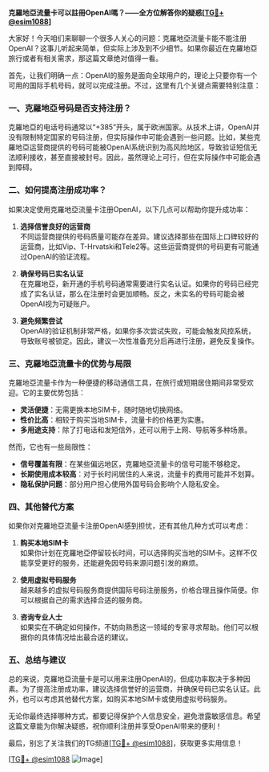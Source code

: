 **克羅地亞流量卡可以註冊OpenAI嗎？——全方位解答你的疑惑[[TG💪+ @esim1088](https://t.me/s/esim1088)]**

大家好！今天咱们来聊聊一个很多人关心的问题：克羅地亞流量卡能不能注册OpenAI？这事儿听起来简单，但实际上涉及到不少细节。如果你最近在克羅地亞旅行或者有相关需求，那这篇文章绝对值得一看。

首先，让我们明确一点：OpenAI的服务是面向全球用户的，理论上只要你有一个可用的国际手机号码，就可以完成注册。不过，这里有几个关键点需要特别注意：

### 一、克羅地亞号码是否支持注册？

克羅地亞的电话号码通常以“+385”开头，属于欧洲国家。从技术上讲，OpenAI并没有限制特定国家的号码注册，但实际操作中可能会遇到一些问题。比如，某些克羅地亞运营商提供的号码可能被OpenAI系统识别为高风险地区，导致验证短信无法顺利接收，甚至直接被封号。因此，虽然理论上可行，但在实际操作中可能会遇到障碍。

### 二、如何提高注册成功率？

如果决定使用克羅地亞流量卡注册OpenAI，以下几点可以帮助你提升成功率：

1. **选择信誉良好的运营商**  
   不同运营商提供的号码质量可能存在差异。建议选择那些在国际上口碑较好的运营商，比如Vip、T-Hrvatski和Tele2等。这些运营商提供的号码更有可能通过OpenAI的验证流程。

2. **确保号码已实名认证**  
   在克羅地亞，新开通的手机号码通常需要进行实名认证。如果你的号码已经完成了实名认证，那么在注册时会更加顺畅。反之，未实名的号码可能会被OpenAI视为可疑账户。

3. **避免频繁尝试**  
   OpenAI的验证机制非常严格，如果你多次尝试失败，可能会触发风控系统，导致账号被锁定。因此，建议一次性准备充分后再进行注册，避免反复操作。

### 三、克羅地亞流量卡的优势与局限

克羅地亞流量卡作为一种便捷的移动通信工具，在旅行或短期居住期间非常受欢迎。它的主要优势包括：

- **灵活便捷**：无需更换本地SIM卡，随时随地切换网络。
- **性价比高**：相较于购买当地SIM卡，流量卡的价格更为实惠。
- **多用途支持**：除了打电话和发短信外，还可以用于上网、导航等多种场景。

然而，它也有一些局限性：

- **信号覆盖有限**：在某些偏远地区，克羅地亞流量卡的信号可能不够稳定。
- **长期使用成本较高**：对于长时间居住的人来说，流量卡的费用可能并不划算。
- **隐私保护问题**：部分用户担心使用外国号码会影响个人隐私安全。

### 四、其他替代方案

如果你对克羅地亞流量卡注册OpenAI感到担忧，还有其他几种方式可以考虑：

1. **购买本地SIM卡**  
   如果你计划在克羅地亞停留较长时间，可以选择购买当地的SIM卡。这样不仅能享受更好的服务，还能避免因号码来源问题引发的麻烦。

2. **使用虚拟号码服务**  
   越来越多的虚拟号码服务商提供国际号码注册服务，价格合理且操作简便。你可以根据自己的需求选择合适的服务商。

3. **咨询专业人士**  
   如果实在不确定如何操作，不妨向熟悉这一领域的专家寻求帮助。他们可以根据你的具体情况给出最合适的建议。

### 五、总结与建议

总的来说，克羅地亞流量卡是可以用来注册OpenAI的，但成功率取决于多种因素。为了提高注册成功率，建议选择信誉好的运营商，并确保号码已实名认证。此外，也可以考虑其他替代方案，如购买本地SIM卡或使用虚拟号码服务。

无论你最终选择哪种方式，都要记得保护个人信息安全，避免泄露敏感信息。希望这篇文章能为你解决疑惑，祝你顺利注册并享受OpenAI带来的便利！

最后，别忘了关注我们的TG频道[[TG💪+ @esim1088](https://t.me/s/esim1088)]，获取更多实用信息！  

[[TG💪+ @esim1088](https://t.me/s/esim1088) ![Image](https://i.postimg.cc/4NQfJmqS/Snipaste-2025-05-13-00-14-12.png)]